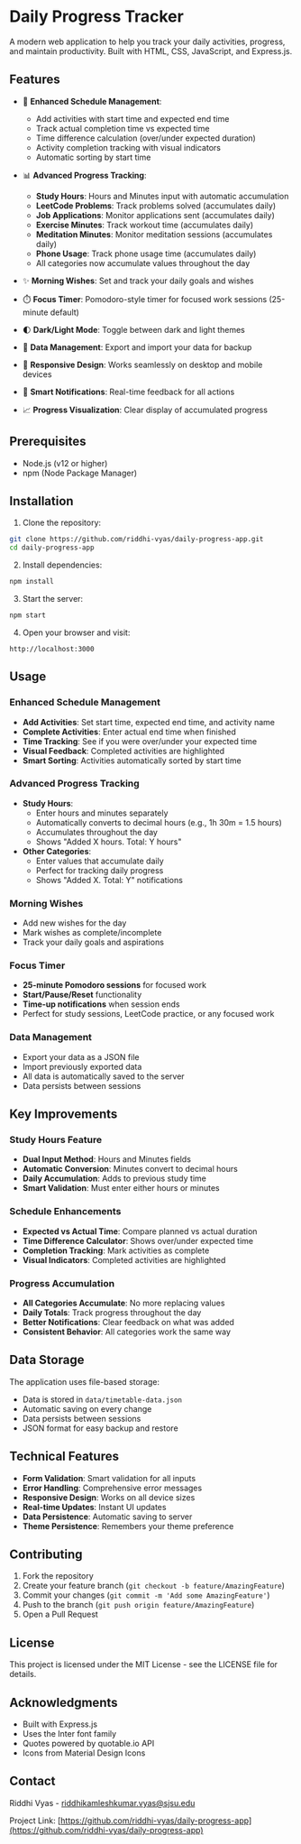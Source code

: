 # Daily Progress Tracker

A modern web application to help you track your daily activities, progress, and maintain productivity. Built with HTML, CSS, JavaScript, and Express.js.

## Features

- 📅 **Enhanced Schedule Management**: 
  - Add activities with start time and expected end time
  - Track actual completion time vs expected time
  - Time difference calculation (over/under expected duration)
  - Activity completion tracking with visual indicators
  - Automatic sorting by start time

- 📊 **Advanced Progress Tracking**: 
  - **Study Hours**: Hours and Minutes input with automatic accumulation
  - **LeetCode Problems**: Track problems solved (accumulates daily)
  - **Job Applications**: Monitor applications sent (accumulates daily)
  - **Exercise Minutes**: Track workout time (accumulates daily)
  - **Meditation Minutes**: Monitor meditation sessions (accumulates daily)
  - **Phone Usage**: Track phone usage time (accumulates daily)
  - All categories now accumulate values throughout the day

- ✨ **Morning Wishes**: Set and track your daily goals and wishes
- ⏱️ **Focus Timer**: Pomodoro-style timer for focused work sessions (25-minute default)
- 🌓 **Dark/Light Mode**: Toggle between dark and light themes
- 💾 **Data Management**: Export and import your data for backup
- 📱 **Responsive Design**: Works seamlessly on desktop and mobile devices
- 🔔 **Smart Notifications**: Real-time feedback for all actions
- 📈 **Progress Visualization**: Clear display of accumulated progress

## Prerequisites

- Node.js (v12 or higher)
- npm (Node Package Manager)

## Installation

1. Clone the repository:
```bash
git clone https://github.com/riddhi-vyas/daily-progress-app.git
cd daily-progress-app
```

2. Install dependencies:
```bash
npm install
```

3. Start the server:
```bash
npm start
```

4. Open your browser and visit:
```
http://localhost:3000
```

## Usage

### Enhanced Schedule Management
- **Add Activities**: Set start time, expected end time, and activity name
- **Complete Activities**: Enter actual end time when finished
- **Time Tracking**: See if you were over/under your expected time
- **Visual Feedback**: Completed activities are highlighted
- **Smart Sorting**: Activities automatically sorted by start time

### Advanced Progress Tracking
- **Study Hours**: 
  - Enter hours and minutes separately
  - Automatically converts to decimal hours (e.g., 1h 30m = 1.5 hours)
  - Accumulates throughout the day
  - Shows "Added X hours. Total: Y hours"
- **Other Categories**: 
  - Enter values that accumulate daily
  - Perfect for tracking daily progress
  - Shows "Added X. Total: Y" notifications

### Morning Wishes
- Add new wishes for the day
- Mark wishes as complete/incomplete
- Track your daily goals and aspirations

### Focus Timer
- **25-minute Pomodoro sessions** for focused work
- **Start/Pause/Reset** functionality
- **Time-up notifications** when session ends
- Perfect for study sessions, LeetCode practice, or any focused work

### Data Management
- Export your data as a JSON file
- Import previously exported data
- All data is automatically saved to the server
- Data persists between sessions

## Key Improvements

### Study Hours Feature
- **Dual Input Method**: Hours and Minutes fields
- **Automatic Conversion**: Minutes convert to decimal hours
- **Daily Accumulation**: Adds to previous study time
- **Smart Validation**: Must enter either hours or minutes

### Schedule Enhancements
- **Expected vs Actual Time**: Compare planned vs actual duration
- **Time Difference Calculator**: Shows over/under expected time
- **Completion Tracking**: Mark activities as complete
- **Visual Indicators**: Completed activities are highlighted

### Progress Accumulation
- **All Categories Accumulate**: No more replacing values
- **Daily Totals**: Track progress throughout the day
- **Better Notifications**: Clear feedback on what was added
- **Consistent Behavior**: All categories work the same way

## Data Storage

The application uses file-based storage:
- Data is stored in `data/timetable-data.json`
- Automatic saving on every change
- Data persists between sessions
- JSON format for easy backup and restore

## Technical Features

- **Form Validation**: Smart validation for all inputs
- **Error Handling**: Comprehensive error messages
- **Responsive Design**: Works on all device sizes
- **Real-time Updates**: Instant UI updates
- **Data Persistence**: Automatic saving to server
- **Theme Persistence**: Remembers your theme preference

## Contributing

1. Fork the repository
2. Create your feature branch (`git checkout -b feature/AmazingFeature`)
3. Commit your changes (`git commit -m 'Add some AmazingFeature'`)
4. Push to the branch (`git push origin feature/AmazingFeature`)
5. Open a Pull Request

## License

This project is licensed under the MIT License - see the LICENSE file for details.

## Acknowledgments

- Built with Express.js
- Uses the Inter font family
- Quotes powered by quotable.io API
- Icons from Material Design Icons

## Contact

Riddhi Vyas - riddhikamleshkumar.vyas@sjsu.edu

Project Link: [https://github.com/riddhi-vyas/daily-progress-app](https://github.com/riddhi-vyas/daily-progress-app) 